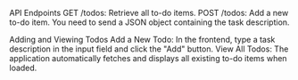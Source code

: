 API Endpoints
GET /todos: Retrieve all to-do items.
POST /todos: Add a new to-do item. You need to send a JSON object containing the task description.

Adding and Viewing Todos
Add a New Todo:
In the frontend, type a task description in the input field and click the "Add" button.
View All Todos:
The application automatically fetches and displays all existing to-do items when loaded.

